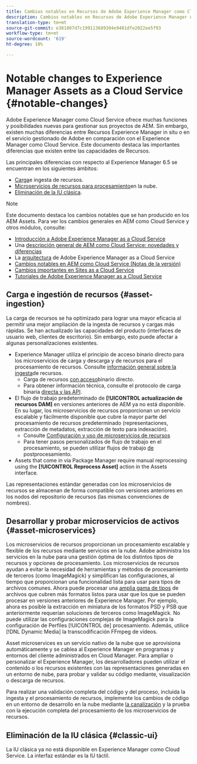 ```yaml
---
title: Cambios notables en Recursos de Adobe Experience Manager como Cloud Service
description: Cambios notables en Recursos de Adobe Experience Manager en AEM Cloud Service en comparación con Adobe Experience Manager 6.5.
translation-type: tm+mt
source-git-commit: e381807d7c199113689304e9481dfe2022ee5f93
workflow-type: tm+mt
source-wordcount: '619'
ht-degree: 10%

---
```



# Notable changes to Experience Manager Assets as a Cloud Service {#notable-changes}

Adobe Experience Manager como Cloud Service ofrece muchas funciones y posibilidades nuevas para gestionar sus proyectos de AEM. Sin embargo, existen muchas diferencias entre Recursos Experience Manager in situ o en el servicio gestionado de Adobe en comparación con el Experience Manager como Cloud Service. Este documento destaca las importantes diferencias que existen entre las capacidades de Recursos.

Las principales diferencias con respecto al Experience Manager 6.5 se encuentran en los siguientes ámbitos:

* [Carga](#asset-ingestion)e ingesta de recursos.
* [Microservicios de recursos para procesamiento](#asset-microservices)en la nube.
* [Eliminación de la IU clásica](#classic-ui).

>[!NOTE]
>Este documento destaca los cambios notables que se han producido en los AEM Assets. Para ver los cambios generales en AEM como Cloud Service y otros módulos, consulte:
>
>* [Introducción a Adobe Experience Manager as a Cloud Service](/help/overview/introduction.md)
>* Una [descripción general de AEM como Cloud Service: novedades y diferencias](/help/overview/what-is-new-and-different.md)
>* La [arquitectura](/help/core-concepts/architecture.md) de Adobe Experience Manager as a Cloud Service
>* [Cambios notables en AEM como Cloud Service (Notas de la versión)](/help/release-notes/aem-cloud-changes.md)
>* [Cambios importantes en Sites as a Cloud Service](/help/sites-cloud/sites-cloud-changes.md)
>* [Tutoriales de Adobe Experience Manager as a Cloud Service](https://docs.adobe.com/content/help/es-ES/experience-manager-learn/cloud-service/overview.html)


## Carga e ingestión de recursos {#asset-ingestion}

La carga de recursos se ha optimizado para lograr una mayor eficacia al permitir una mejor ampliación de la ingesta de recursos y cargas más rápidas. Se han actualizado las capacidades del producto (interfaces de usuario web, clientes de escritorio). Sin embargo, esto puede afectar a algunas personalizaciones existentes.

* Experience Manager utiliza el principio de acceso binario directo para los microservicios de carga y descarga y de recursos para el procesamiento de recursos. Consulte [información general sobre la ingesta](/help/assets/asset-microservices-overview.md)de recursos.
   * Carga de recursos [con acceso](/help/assets/asset-microservices-overview.md#asset-upload-with-direct-binary-access)binario directo.
   * Para obtener información técnica, consulte el protocolo de carga binaria [directa y las API](/help/assets/developer-reference-material-apis.md#overview-binary-upload).
* El flujo de trabajo predeterminado de **[!UICONTROL actualización de recursos DAM]** en versiones anteriores de AEM ya no está disponible. En su lugar, los microservicios de recursos proporcionan un servicio escalable y fácilmente disponible que cubre la mayor parte del procesamiento de recursos predeterminado (representaciones, extracción de metadatos, extracción de texto para indexación).
   * Consulte [Configuración y uso de microservicios de recursos](/help/assets/asset-microservices-configure-and-use.md)
   * Para tener pasos personalizados de flujo de trabajo en el procesamiento, se pueden utilizar flujos de trabajo [de](/help/assets/asset-microservices-configure-and-use.md#post-processing-workflows) postprocesamiento.
* Assets that come in via Package Manager require manual reprocessing using the **[!UICONTROL Reprocess Asset]** action in the Assets interface.

Las representaciones estándar generadas con los microservicios de recursos se almacenan de forma compatible con versiones anteriores en los nodos del repositorio de recursos (las mismas convenciones de nombres).

## Desarrollar y probar microservicios de activos {#asset-microservices}

Los microservicios de recursos proporcionan un procesamiento escalable y flexible de los recursos mediante servicios en la nube. Adobe administra los servicios en la nube para una gestión óptima de los distintos tipos de recursos y opciones de procesamiento. Los microservicios de recursos ayudan a evitar la necesidad de herramientas y métodos de procesamiento de terceros (como ImageMagick) y simplifican las configuraciones, al tiempo que proporcionan una funcionalidad lista para usar para tipos de archivos comunes. Ahora puede procesar una [amplia gama de tipos](/help/assets/file-format-support.md) de archivos que cubren más formatos listos para usar que los que se pueden procesar en versiones anteriores de Experience Manager. Por ejemplo, ahora es posible la extracción en miniatura de los formatos PSD y PSB que anteriormente requerían soluciones de terceros como ImageMagick. No puede utilizar las configuraciones complejas de ImageMagick para la configuración de Perfiles [!UICONTROL de] procesamiento. Además, utilice [!DNL Dynamic Media] la transcodificación FFmpeg de vídeos.

Asset microservices es un servicio nativo de la nube que se aprovisiona automáticamente y se cablea al Experience Manager en programas y entornos del cliente administrados en Cloud Manager. Para ampliar o personalizar el Experience Manager, los desarrolladores pueden utilizar el contenido o los recursos existentes con las representaciones generadas en un entorno de nube, para probar y validar su código mediante, visualización o descarga de recursos.

Para realizar una validación completa del código y del proceso, incluida la ingesta y el procesamiento de recursos, implemente los cambios de código en un entorno de desarrollo en la nube mediante [la canalización](/help/implementing/cloud-manager/configure-pipeline.md) y la prueba con la ejecución completa del procesamiento de los microservicios de recursos.

## Eliminación de la IU clásica {#classic-ui}

La IU clásica ya no está disponible en Experience Manager como Cloud Service. La interfaz estándar es la IU táctil.
